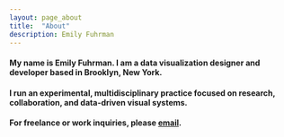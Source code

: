 ```yaml
---
layout: page_about
title:  "About"
description: Emily Fuhrman
---
```

#### My name is Emily Fuhrman. I am a data visualization designer and developer based in Brooklyn, New York.

#### I run an experimental, multidisciplinary practice focused on research, collaboration, and data-driven visual systems. 

#### For freelance or work inquiries, please [email](mailto:emily.c.fuhrman@gmail.com). 